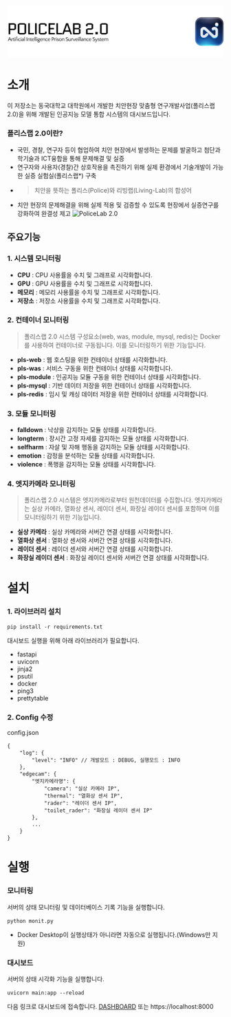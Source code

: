 ![thumbnail](/resource/thumb.png)

# 소개

이 저장소는 동국대학교 대학원에서 개발한 치안현장 맞춤형 연구개발사업(폴리스랩 2.0)을 위해 개발된 인공지능 모델 통합 시스템의 대시보드입니다.

### 폴리스랩 2.0이란?

-   국민, 경찰, 연구자 등이 협업하여 치안 현장에서 발생하는 문제를 발굴하고 첨단과학기술과 ICT융합을 통해 문제해결 및 실증
-   연구자와 사용자(경찰)간 상호작용을 촉진하기 위해 실제 환경에서 기술개발이 가능한 실증 실험실(폴리스랩\*) 구축

*   > 치안을 뜻하는 폴리스(Police)와 리빙랩(Living-Lab)의 합성어

-   치안 현장의 문제해결을 위해 실제 적용 및 검증할 수 있도록 현장에서 실증연구를 강화하여 완결성 제고
    ![PoliceLab 2.0](https://www.nrf.re.kr/file/image?path=S5u0o7mp43XMnSXx5OUq4zSOZuFLG/hVD2gLAtrKTJ0=&name=%EF%BC%8FeqnXmMLaSGZZF%EF%BC%8FQMhbBmI/tBCI9Q0SGVwTKMjiV7wM=)

## 주요기능

### 1. 시스템 모니터링

-   **CPU** : CPU 사용률을 수치 및 그래프로 시각화합니다.
-   **GPU** : GPU 사용률을 수치 및 그래프로 시각화합니다.
-   **메모리** : 메모리 사용률을 수치 및 그래프로 시각화합니다.
-   **저장소** : 저장소 사용률을 수치 및 그래프로 시각화합니다.

### 2. 컨테이너 모니터링

> 폴리스랩 2.0 시스템 구성요소(web, was, module, mysql, redis)는 Docker를 사용하여 컨테이너로 구동됩니다. 이를 모니터링하기 위한 기능입니다.

-   **pls-web** : 웹 호스팅을 위한 컨테이너 상태를 시각화합니다.
-   **pls-was** : 서비스 구동을 위한 컨테이너 상태를 시각화합니다.
-   **pls-module** : 인공지능 모듈 구동을 위한 컨테이너 상태를 시각화합니다.
-   **pls-mysql** : 기반 데이터 저장을 위한 컨테이너 상태를 시각화합니다.
-   **pls-redis** : 임시 및 캐싱 데이터 저장을 위한 컨테이너 상태를 시각화합니다.

### 3. 모듈 모니터링

-   **falldown** : 낙상을 감지하는 모듈 상태를 시각화합니다.
-   **longterm** : 장시간 고정 자세를 감지하는 모듈 상태를 시각화합니다.
-   **selfharm** : 자살 및 자해 행동을 감지하는 모듈 상태를 시각화합니다.
-   **emotion** : 감정을 분석하는 모듈 상태를 시각화합니다.
-   **violence** : 폭행을 감지하는 모듈 상태를 시각화합니다.

### 4. 엣지카메라 모니터링

> 폴리스랩 2.0 시스템은 엣지카메라로부터 원천데이터를 수집합니다. 엣지카메라는 실상 카메라, 열화상 센서, 레이더 센서, 화장실 레이더 센서를 포함하며 이를 모니터링하기 위한 기능입니다.

-   **실상 카메라** : 실상 카메라와 서버간 연결 상태를 시각화합니다.
-   **열화상 센서** : 열화상 센서와 서버간 연결 상태를 시각화합니다.
-   **레이더 센서** : 레이더 센서와 서버간 연결 상태를 시각화합니다.
-   **화장실 레이더 센서** : 화장실 레이더 센서와 서버간 연결 상태를 시각화합니다.

# 설치

### 1. 라이브러리 설치

```
pip install -r requirements.txt
```

대시보드 실행을 위해 아래 라이브러리가 필요합니다.

-   fastapi
-   uvicorn
-   jinja2
-   psutil
-   docker
-   ping3
-   prettytable

### 2. Config 수정

config.json

```
{
    "log": {
        "level": "INFO" // 개발모드 : DEBUG, 실행모드 : INFO
    },
    "edgecam": {
        "엣지카메라명": {
            "camera": "실상 카메라 IP",
            "thermal": "열화상 센서 IP",
            "rader": "레이더 센서 IP",
            "toilet_rader": "화장실 레이더 센서 IP"
        },
        ...
    }
}

```

# 실행

### 모니터링

서버의 상태 모니터링 및 데이터베이스 기록 기능을 실행합니다.

```
python monit.py
```

-   Docker Desktop이 실행상태가 아니라면 자동으로 실행됩니다.(Windows만 지원)

### 대시보드

서버의 상태 시각화 기능을 실행합니다.

```
uvicorn main:app --reload
```

다음 링크로 대시보드에 접속합니다.
[DASHBOARD](http://localhost:8000)
또는 https://localhost:8000
